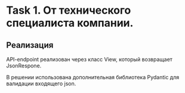 # Task 1. От технического специалиста компании.

## Реализация
API-endpoint реализован через класс View, который возвращает JsonRespone.

В решении использована дополнительная библиотека Pydantic для валидации
входящего json.
